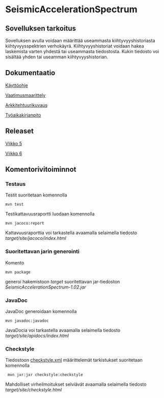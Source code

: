 # SeismicAccelerationSpectrum

## Sovelluksen tarkoitus

Sovelluksen avulla voidaan määrittää useammasta kiihtyvyyshistoriasta kiihtyvyysspektrien verhokäyrä. Kiihtyvyyshistoriat voidaan hakea laskemista varten yhdestä tai useammasta tiedostosta. Kukin tiedosto voi sisältää yhden tai useamman kiihtyvyyshistorian.

## Dokumentaatio

[Käyttöohje](https://github.com/Robustic/ot-harjoitustyo/tree/master/dokumentointi/kayttoohje.md)

[Vaatimusmaarittely](https://github.com/Robustic/ot-harjoitustyo/tree/master/dokumentointi/vaatimusmaarittely.md)

[Arkkitehtuurikuvaus](https://github.com/Robustic/ot-harjoitustyo/tree/master/dokumentointi/arkkitehtuuri.md)

[Työaikakirjanpito](https://github.com/Robustic/ot-harjoitustyo/tree/master/dokumentointi/tuntikirjanpito.md)

## Releaset

[Viikko 5](https://github.com/Robustic/ot-harjoitustyo/releases/tag/viikko5_1.01)

[Viikko 6](https://github.com/Robustic/ot-harjoitustyo/releases/tag/viikko6)


## Komentorivitoiminnot

### Testaus

Testit suoritetaan komennolla

```
mvn test
```

Testikattavuusraportti luodaan komennolla

```
mvn jacoco:report
```

Kattavuusraporttia voi tarkastella avaamalla selaimella tiedosto _target/site/jacoco/index.html_

### Suoritettavan jarin generointi

Komento

```
mvn package
```

generoi hakemistoon _target_ suoritettavan jar-tiedoston _SeismicAccelerationSpectrum-1.02.jar_

### JavaDoc

JavaDoc generoidaan komennolla

```
mvn javadoc:javadoc
```

JavaDocia voi tarkastella avaamalla selaimella tiedosto _target/site/apidocs/index.html_

### Checkstyle

Tiedostoon [checkstyle.xml](https://github.com/Robustic/ot-harjoitustyo/tree/master/SeismicAccelerationSpectrum/checkstyle.xml) määrittelemät tarkistukset suoritetaan komennolla

```
 mvn jxr:jxr checkstyle:checkstyle
```

Mahdolliset virheilmoitukset selviävät avaamalla selaimella tiedosto _target/site/checkstyle.html_




